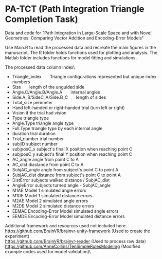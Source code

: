 # PA-TCT (Path Integration Triangle Completion Task)

Data and code for "Path Integration in Large-Scale Space and with Novel Geometries: Comparing Vector Addition and Encoding-Error Models"

Use Main.R to read the processed data and recreate the main figures in the manuscript. 
The R folder holds functions used for plotting and analysis.
The Matlab folder includes functions for model fitting and simulations.

The processed data column index\
<!-- UL -->
* Triangle_index &nbsp;&nbsp;&nbsp;&nbsp;&nbsp;&nbsp;Triangle configurations represented but unique index numbers 
* Size           &nbsp;&nbsp;&nbsp;&nbsp;&nbsp;&nbsp;length of the unguided side 
* Angle.C/Angle.B/Angle.A  &nbsp;&nbsp;&nbsp;&nbsp;&nbsp;&nbsp;internal angles
* Side.A_B/SideC_A/Side.B_C     &nbsp;&nbsp;&nbsp;&nbsp;&nbsp;&nbsp;length of sides
* Total_size    perimeter 
* Hand          left-handed or right-handed trial (turn left or right)
* Vision        if the trial had vision
* Type          triangle type
* Angle.Type    triangle angle type
* Full.Type     triangle type by each internal angle
* duration      trial duration
* Trial_number  trial number
* subjID        subject number
* subjposC_x    subject's final X position when reaching point C
* subjposC_y    subject's final Y position when reaching point C
* AC_angle      angle from point C to A
* AC_dist       diastance from point C to A
* SubjAC_angle  angle from subject's point C to point A
* SubjAC_dist   distance from subject's point C to point A
* DistError     subjects walked distance / SubjAC_dist
* AngleError    subjects turned angle - SubjAC_angle
* M1AE      Model 1 simulated angle errors
* M1DE      Model 1 simulated distance errors
* M2AE      Model 2 simulated angle errors
* M2DE      Model 2 simulated distance errors
* EEMAE     Encoding-Error Model simulated angle errors
* EEMDE     Encoding-Error Model simulated distance errors

Additional framework and resources used not included here:\
https://github.com/BrainVR/brainvr-unity-framework (Used to create the experiment)\
https://github.com/BrainVR/brainvr-reader (Used to process raw data)\
https://github.com/AnneCollins/TenSimpleRulesModeling (Modified example codes used for model validation)\
